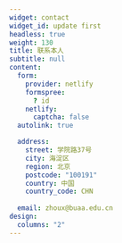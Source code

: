 ```yaml
---
widget: contact
widget_id: update first
headless: true
weight: 130
title: 联系本人
subtitle: null
content:
  form:
    provider: netlify
    formspree:
      ? id
    netlify:
      captcha: false
  autolink: true

  address:
    street: 学院路37号
    city: 海淀区
    region: 北京
    postcode: "100191"
    country: 中国
    country_code: CHN
    
  email: zhoux@buaa.edu.cn
design:
  columns: "2"
---
```

